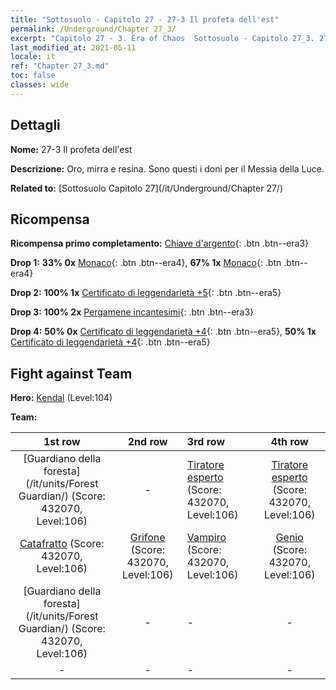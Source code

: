 ```yaml
---
title: "Sottosuolo - Capitolo 27 - 27-3 Il profeta dell'est"
permalink: /Underground/Chapter 27_3/
excerpt: "Capitolo 27 - 3. Era of Chaos  Sottosuolo - Capitolo 27_3. 27-3 Il profeta dell'est"
last_modified_at: 2021-05-11
locale: it
ref: "Chapter 27_3.md"
toc: false
classes: wide
---
```


## Dettagli

 **Nome:** 27-3 Il profeta dell'est

 **Descrizione:** Oro, mirra e resina. Sono questi i doni per il Messia della Luce.

 **Related to:** [Sottosuolo Capitolo 27](/it/Underground/Chapter 27/)

## Ricompensa

 **Ricompensa primo completamento:** [Chiave d'argento](/ItemsIT/con_693/){: .btn .btn--era3}

 **Drop 1:** **33% 0x** [Monaco](/ItemsIT/unt_194/){: .btn .btn--era4}, **67% 1x** [Monaco](/ItemsIT/unt_194/){: .btn .btn--era4}

 **Drop 2:** **100% 1x** [Certificato di leggendarietà +5](/ItemsIT/mat_102/){: .btn .btn--era5}

 **Drop 3:** **100% 2x** [Pergamene incantesimi](/ItemsIT/con_694/){: .btn .btn--era3}

 **Drop 4:** **50% 0x** [Certificato di leggendarietà +4](/ItemsIT/mat_95/){: .btn .btn--era5}, **50% 1x** [Certificato di leggendarietà +4](/ItemsIT/mat_95/){: .btn .btn--era5}


## Fight against Team
 **Hero:** [Kendal](/it/heroes/Kendal/) (Level:104)

 **Team:**


  | 1st row | 2nd row | 3rd row | 4th row |
  |:----:|:----:|:----|:----:|
  | [Guardiano della foresta](/it/units/Forest Guardian/) (Score: 432070, Level:106)  | - | [Tiratore esperto](/it/units/Sharpshooter/) (Score: 432070, Level:106)  | [Tiratore esperto](/it/units/Sharpshooter/) (Score: 432070, Level:106)  |
  | [Catafratto](/it/units/Cavalier/) (Score: 432070, Level:106)  | [Grifone](/it/units/Griffin/) (Score: 432070, Level:106)  | [Vampiro](/it/units/Vampire/) (Score: 432070, Level:106)  | [Genio](/it/units/Genie/) (Score: 432070, Level:106)  |
  | [Guardiano della foresta](/it/units/Forest Guardian/) (Score: 432070, Level:106)  | - | - | - |
  | - | - | - | - |


